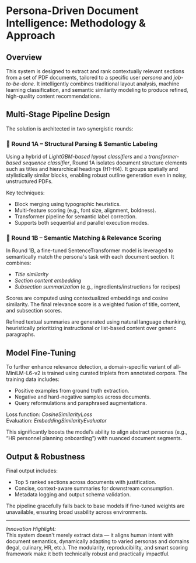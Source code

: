 # Persona-Driven Document Intelligence: Methodology & Approach

## Overview

This system is designed to extract and rank contextually relevant sections from a set of PDF documents, tailored to a specific user *persona* and *job-to-be-done*. It intelligently combines traditional layout analysis, machine learning classification, and semantic similarity modeling to produce refined, high-quality content recommendations.

## Multi-Stage Pipeline Design

The solution is architected in two synergistic rounds:

### 🔹 Round 1A – Structural Parsing & Semantic Labeling

Using a hybrid of *LightGBM-based layout classifiers* and a *transformer-based sequence classifier*, Round 1A isolates document structure elements such as titles and hierarchical headings (H1–H4). It groups spatially and stylistically similar blocks, enabling robust outline generation even in noisy, unstructured PDFs.

Key techniques:
- Block merging using typographic heuristics.
- Multi-feature scoring (e.g., font size, alignment, boldness).
- Transformer pipeline for semantic label correction.
- Supports both sequential and parallel execution modes.

### 🔹 Round 1B – Semantic Matching & Relevance Scoring

In Round 1B, a fine-tuned SentenceTransformer model is leveraged to semantically match the persona's task with each document section. It combines:
- *Title similarity*
- *Section content embedding*
- *Subsection summarization* (e.g., ingredients/instructions for recipes)

Scores are computed using contextualized embeddings and cosine similarity. The final relevance score is a weighted fusion of title, content, and subsection scores.

Refined textual summaries are generated using natural language chunking, heuristically prioritizing instructional or list-based content over generic paragraphs.

## Model Fine-Tuning

To further enhance relevance detection, a domain-specific variant of all-MiniLM-L6-v2 is trained using curated triplets from annotated corpora. The training data includes:
- Positive examples from ground truth extraction.
- Negative and hard-negative samples across documents.
- Query reformulations and paraphrased augmentations.

Loss function: *CosineSimilarityLoss*  
Evaluation: *EmbeddingSimilarityEvaluator*

This significantly boosts the model’s ability to align abstract personas (e.g., “HR personnel planning onboarding”) with nuanced document segments.

## Output & Robustness

Final output includes:
- Top 5 ranked sections across documents with justification.
- Concise, context-aware summaries for downstream consumption.
- Metadata logging and output schema validation.

The pipeline gracefully falls back to base models if fine-tuned weights are unavailable, ensuring broad usability across environments.

---

*Innovation Highlight:*  
This system doesn't merely extract data — it aligns human intent with document semantics, dynamically adapting to varied personas and domains (legal, culinary, HR, etc.). The modularity, reproducibility, and smart scoring framework make it both technically robust and practically impactful.

